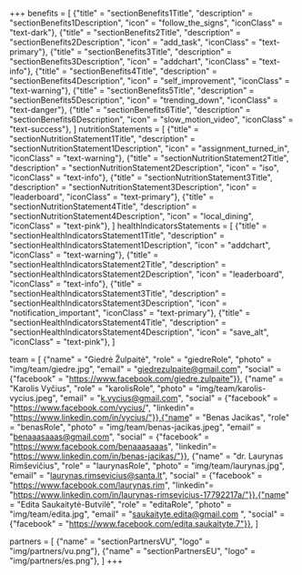 +++
benefits = [
    {"title" = "sectionBenefits1Title", "description" = "sectionBenefits1Description", "icon" = "follow_the_signs", "iconClass" = "text-dark"},
    {"title" = "sectionBenefits2Title", "description" = "sectionBenefits2Description", "icon" = "add_task", "iconClass" = "text-primary"},
    {"title" = "sectionBenefits3Title", "description" = "sectionBenefits3Description", "icon" = "addchart", "iconClass" = "text-info"},
    {"title" = "sectionBenefits4Title", "description" = "sectionBenefits4Description", "icon" = "self_improvement", "iconClass" = "text-warning"},
    {"title" = "sectionBenefits5Title", "description" = "sectionBenefits5Description", "icon" = "trending_down", "iconClass" = "text-danger"},
    {"title" = "sectionBenefits6Title", "description" = "sectionBenefits6Description", "icon" = "slow_motion_video", "iconClass" = "text-success"},
]
nutritionStatements = [
    {"title" = "sectionNutritionStatement1Title", "description" = "sectionNutritionStatement1Description", "icon" = "assignment_turned_in", "iconClass" = "text-warning"},
    {"title" = "sectionNutritionStatement2Title", "description" = "sectionNutritionStatement2Description", "icon" = "iso", "iconClass" = "text-info"},
    {"title" = "sectionNutritionStatement3Title", "description" = "sectionNutritionStatement3Description", "icon" = "leaderboard", "iconClass" = "text-primary"},
    {"title" = "sectionNutritionStatement4Title", "description" = "sectionNutritionStatement4Description", "icon" = "local_dining", "iconClass" = "text-pink"},
]
healthIndicatorsStatements = [
    {"title" = "sectionHealthIndicatorsStatement1Title", "description" = "sectionHealthIndicatorsStatement1Description", "icon" = "addchart", "iconClass" = "text-warning"},
    {"title" = "sectionHealthIndicatorsStatement2Title", "description" = "sectionHealthIndicatorsStatement2Description", "icon" = "leaderboard", "iconClass" = "text-info"},
    {"title" = "sectionHealthIndicatorsStatement3Title", "description" = "sectionHealthIndicatorsStatement3Description", "icon" = "notification_important", "iconClass" = "text-primary"},
    {"title" = "sectionHealthIndicatorsStatement4Title", "description" = "sectionHealthIndicatorsStatement4Description", "icon" = "save_alt", "iconClass" = "text-pink"},
]

team = [
    {"name" = "Giedrė Žulpaitė", "role" = "giedreRole", "photo" = "img/team/giedre.jpg", "email" = "giedrezulpaite@gmail.com", "social" = {"facebook" = "https://www.facebook.com/giedre.zulpaite"}},
    {"name" = "Karolis Vyčius", "role" = "karolisRole", "photo" = "img/team/karolis-vycius.jpeg", "email" = "k.vycius@gmail.com", "social" = {"facebook" = "https://www.facebook.com/vycius/", "linkedin"= "https://www.linkedin.com/in/vycius/"}},{"name" = "Benas Jacikas", "role" = "benasRole", "photo" = "img/team/benas-jacikas.jpeg", "email" = "benaaasaaas@gmail.com", "social" = {"facebook" = "https://www.facebook.com/benaaasaaas", "linkedin"= "https://www.linkedin.com/in/benas-jacikas/"}},
    {"name" = "dr. Laurynas Rimševičius", "role" = "laurynasRole", "photo" = "img/team/laurynas.jpg", "email" = "laurynas.rimsevicius@santa.lt", "social" = {"facebook" = "https://www.facebook.com/laurynas.rim", "linkedin"= "https://www.linkedin.com/in/laurynas-rimsevicius-17792217a/"}},{"name" = "Edita Saukaitytė-Butvilė", "role" = "editaRole", "photo" = "img/team/edita.jpg", "email" = "saukaityte.edita@gmail.com ", "social" = {"facebook" = "https://www.facebook.com/edita.saukaityte.7"}},
]

partners = [
        {"name" = "sectionPartnersVU", "logo" = "img/partners/vu.png"},
        {"name" = "sectionPartnersEU", "logo" = "img/partners/es.png"},
]
+++
